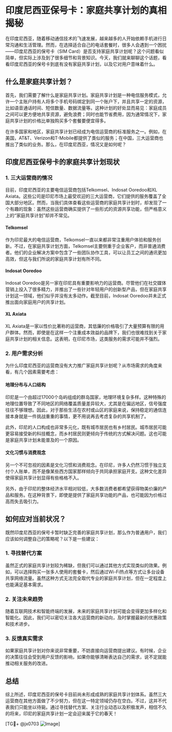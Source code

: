 # 印度尼西亚保号卡：家庭共享计划的真相揭秘

在印度尼西亚，随着移动通信技术的飞速发展，越来越多的人开始依赖手机进行日常沟通和生活管理。然而，在选择适合自己的电话套餐时，很多人会遇到一个困扰——印度尼西亚的保号卡（SIM Card）是否支持家庭共享计划呢？这个问题看似简单，但实际上涉及到了很多细节和背景知识。今天，我们就来聊聊这个话题，看看印度尼西亚的保号卡到底有没有家庭共享计划，以及它对用户意味着什么。

## 什么是家庭共享计划？

首先，我们需要了解什么是家庭共享计划。家庭共享计划是一种电信服务模式，允许一个主账户持有人将多个手机号码绑定到同一个账户下，并且共享一定的资源，比如语音通话时间、短信数量、数据流量等。这种计划的好处显而易见：家庭成员之间可以更方便地共享资源，避免浪费；同时也能节省费用，因为通常情况下，家庭共享计划的价格比单独购买多个套餐要便宜得多。

在许多国家和地区，家庭共享计划已经成为电信运营商的标准服务之一。例如，在美国，AT&T、Verizon和T-Mobile都提供了类似的服务；在中国，三大运营商也推出了类似的业务。那么，在印度尼西亚，情况又是如何呢？

## 印度尼西亚保号卡的家庭共享计划现状

### 1. 三大运营商的情况

目前，印度尼西亚的主要电信运营商包括Telkomsel、Indosat Ooredoo和XL Axiata。这些公司是印尼市场上最受欢迎的三大运营商，它们提供的服务覆盖了全国大部分地区。然而，当我们具体查看这些运营商的家庭共享计划时，却发现了一个有趣的现象：虽然这些运营商确实提供了一些形式的资源共享功能，但严格意义上的“家庭共享计划”却并不常见。

#### Telkomsel

作为印尼最大的电信运营商，Telkomsel一直以来都非常注重用户体验和服务创新。不过，在家庭共享计划方面，Telkomsel主要侧重于企业客户，而非普通消费者。他们的企业解决方案中包含了一些团队协作工具，可以让员工之间的通讯更加高效，但这与我们所说的家庭共享计划有所不同。

#### Indosat Ooredoo

Indosat Ooredoo是另一家在印尼具有重要影响力的运营商。尽管他们在社交媒体营销上投入了很多精力，并推出了一些针对年轻用户的创新型产品，但在家庭共享计划这一领域，他们似乎并没有太多动作。截至目前，Indosat Ooredoo并未正式推出面向家庭用户的共享计划。

#### XL Axiata

XL Axiata是一家以性价比著称的运营商，其低廉的价格吸引了大量预算有限的用户群体。然而，即使是在这样一个注重成本效益的品牌下，我们也很难找到关于家庭共享计划的相关信息。这表明，在印尼市场，这类服务的需求可能并不强烈。

### 2. 用户需求分析

为什么印度尼西亚的运营商没有大力推广家庭共享计划呢？从市场需求的角度来看，有几个因素需要考虑：

#### 地理分布与人口结构

印尼是一个由超过17000个岛屿组成的群岛国家，地理环境复杂多样。这种特殊的地理位置导致了不同地区的网络覆盖质量差异较大，尤其是在偏远地区，信号强度往往不够理想。因此，对于那些生活在农村或山区的家庭来说，保持稳定的通信连接本身就是一件挑战重重的事情，更不用说再去考虑复杂的共享机制了。

此外，印尼的人口构成也非常多元化，既有城市居民也有乡村居民。城市居民可能更容易接受新的科技概念，而乡村居民则更倾向于传统的方式解决问题。这也可能是家庭共享计划未能普及的一个原因。

#### 文化习惯与消费观念

另一个不可忽视的因素是文化习惯和消费观念。在印尼，许多人仍然习惯于独立支付个人账单，而不是像某些西方国家那样倾向于共同承担家庭开支。这种文化差异使得家庭共享计划显得有些格格不入。

另外，由于印尼的整体经济水平相对较低，大多数消费者都希望获得物美价廉的产品和服务。在这种背景下，即使是提供了家庭共享功能的产品，也可能因为价格过高而失去吸引力。

## 如何应对当前状况？

既然印度尼西亚的保号卡暂时缺乏完善的家庭共享计划，那么作为普通用户，我们应该如何调整自己的策略呢？以下是一些建议：

### 1. 寻找替代方案

虽然正式的家庭共享计划较为稀缺，但我们可以通过其他方式实现类似的效果。例如，可以选择购买一张多人使用的套餐卡，然后通过Wi-Fi热点等方式让多台设备共享网络流量。虽然这种方式无法完全取代专业的家庭共享计划，但在一定程度上也能满足基本需求。

### 2. 关注未来趋势

随着互联网技术和智能终端的发展，未来的家庭共享计划可能会变得更加多样化和智能化。因此，我们可以密切关注各大运营商的新动向，及时掌握最新的优惠政策和技术进步。

### 3. 反馈真实需求

如果家庭共享计划对你来说非常重要，不妨直接向运营商提出建议。有时候，企业的决策往往会受到用户反馈的影响，如果你能够清晰表达自己的需求，说不定就能推动相关服务的改进。

## 总结

综上所述，印度尼西亚的保号卡目前尚未形成成熟的家庭共享计划体系。虽然三大运营商在其他方面做了不少努力，但在这一特定领域仍存在空白。不过，这并不代表我们只能坐以待毙。通过寻找替代方案、关注行业动态以及积极发声，相信不久的将来，印尼的家庭共享计划一定会迎来属于它的春天！

[TG💪+ @jx0703 ![Image](https://github.com/user-attachments/assets/dbca1d08-cadb-493c-b0ec-ad6f7a83f270)]